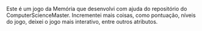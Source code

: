 Este é um jogo da Memória que desenvolvi com ajuda do repositório do ComputerScienceMaster. Incrementei mais coisas, como pontuação, níveis do jogo, deixei o jogo mais interativo, entre outros atributos.
